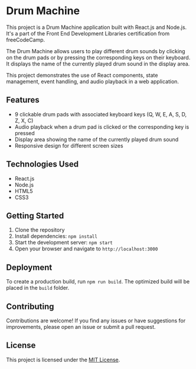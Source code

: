 # Drum Machine

This project is a Drum Machine application built with React.js and Node.js. It's a part of the Front End Development Libraries certification from freeCodeCamp.

The Drum Machine allows users to play different drum sounds by clicking on the drum pads or by pressing the corresponding keys on their keyboard. It displays the name of the currently played drum sound in the display area.

This project demonstrates the use of React components, state management, event handling, and audio playback in a web application.

## Features

- 9 clickable drum pads with associated keyboard keys (Q, W, E, A, S, D, Z, X, C)
- Audio playback when a drum pad is clicked or the corresponding key is pressed
- Display area showing the name of the currently played drum sound
- Responsive design for different screen sizes

## Technologies Used

- React.js
- Node.js
- HTML5
- CSS3

## Getting Started

1. Clone the repository
2. Install dependencies: `npm install`
3. Start the development server: `npm start`
4. Open your browser and navigate to `http://localhost:3000`

## Deployment

To create a production build, run `npm run build`. The optimized build will be placed in the `build` folder.

## Contributing

Contributions are welcome! If you find any issues or have suggestions for improvements, please open an issue or submit a pull request.

## License

This project is licensed under the [MIT License](LICENSE).